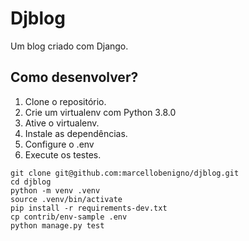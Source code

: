 # Djblog
Um blog criado com Django.


## Como desenvolver?

1. Clone o repositório.
2. Crie um virtualenv com Python 3.8.0
3. Ative o virtualenv.
4. Instale as dependências.
5. Configure o .env
6. Execute os testes.

```console
git clone git@github.com:marcellobenigno/djblog.git
cd djblog
python -m venv .venv
source .venv/bin/activate
pip install -r requirements-dev.txt
cp contrib/env-sample .env
python manage.py test
```
